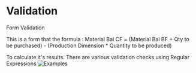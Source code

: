 # Validation
Form Validation

This is a form that the formula : Material Bal CF = (Material Bal BF + Qty to be purchased) - (Production Dimension * Quantity to be produced)

To calculate it's results. There are various validation checks using Regular Expressions ![Examples](https://user-images.githubusercontent.com/65359899/170440097-0ca9c05d-051e-4462-8a4b-572d676ac688.png)
